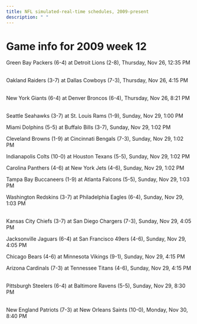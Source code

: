 ```yaml
---
title: NFL simulated-real-time schedules, 2009-present
description: " "
---
```


# Game info for 2009 week 12

Green Bay Packers (6-4) at Detroit Lions (2-8), Thursday, Nov 26, 12:35 PM

<br/>Oakland Raiders (3-7) at Dallas Cowboys (7-3), Thursday, Nov 26, 4:15 PM

<br/>New York Giants (6-4) at Denver Broncos (6-4), Thursday, Nov 26, 8:21 PM

<br/>Seattle Seahawks (3-7) at St. Louis Rams (1-9), Sunday, Nov 29, 1:00 PM

Miami Dolphins (5-5) at Buffalo Bills (3-7), Sunday, Nov 29, 1:02 PM

Cleveland Browns (1-9) at Cincinnati Bengals (7-3), Sunday, Nov 29, 1:02 PM

Indianapolis Colts (10-0) at Houston Texans (5-5), Sunday, Nov 29, 1:02 PM

Carolina Panthers (4-6) at New York Jets (4-6), Sunday, Nov 29, 1:02 PM

Tampa Bay Buccaneers (1-9) at Atlanta Falcons (5-5), Sunday, Nov 29, 1:03 PM

Washington Redskins (3-7) at Philadelphia Eagles (6-4), Sunday, Nov 29, 1:03 PM

<br/>Kansas City Chiefs (3-7) at San Diego Chargers (7-3), Sunday, Nov 29, 4:05 PM

Jacksonville Jaguars (6-4) at San Francisco 49ers (4-6), Sunday, Nov 29, 4:05 PM

Chicago Bears (4-6) at Minnesota Vikings (9-1), Sunday, Nov 29, 4:15 PM

Arizona Cardinals (7-3) at Tennessee Titans (4-6), Sunday, Nov 29, 4:15 PM

<br/>Pittsburgh Steelers (6-4) at Baltimore Ravens (5-5), Sunday, Nov 29, 8:30 PM

<br/>New England Patriots (7-3) at New Orleans Saints (10-0), Monday, Nov 30, 8:40 PM

